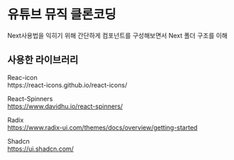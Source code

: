 <h1>유튜브 뮤직 클론코딩</h1>
Next사용법을 익히기 위해 간단하게 컴포넌트를 구성해보면서 Next 폴더 구조를 이해


<h2>사용한 라이브러리</h2>
Reac-icon<br/>
https://react-icons.github.io/react-icons/

React-Spinners<br/>
https://www.davidhu.io/react-spinners/

Radix<br/>
https://www.radix-ui.com/themes/docs/overview/getting-started

Shadcn<br/>
https://ui.shadcn.com/
